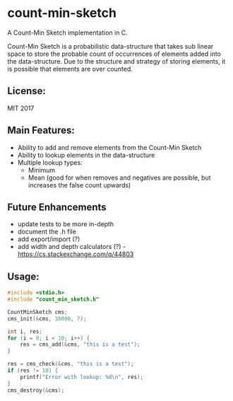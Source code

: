# count-min-sketch

A Count-Min Sketch implementation in C.

Count-Min Sketch is a probabilistic data-structure that takes sub linear space
to store the probable count of occurrences of elements added into the
data-structure. Due to the structure and strategy of storing elements, it is
possible that elements are over counted.

## License:
MIT 2017

## Main Features:
* Ability to add and remove elements from the Count-Min Sketch
* Ability to lookup elements in the data-structure
* Multiple lookup types:
    * Minimum
    * Mean (good for when removes and negatives are possible, but increases
        the false count upwards)

## Future Enhancements
* update tests to be more in-depth
* document the .h file
* add export/import (?)
* add width and depth calculators (?) - https://cs.stackexchange.com/q/44803

## Usage:
``` c
#include <stdio.h>
#include "count_min_sketch.h"

CountMinSketch cms;
cms_init(&cms, 10000, 7);

int i, res;
for (i = 0; i < 10; i++) {
    res = cms_add(&cms, "this is a test");
}

res = cms_check(&cms, "this is a test");
if (res != 10) {
    printf("Error with lookup: %d\n", res);
}
cms_destroy(&cms);
```
